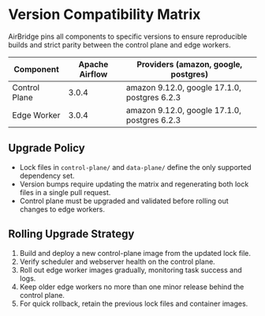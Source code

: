 # Version Compatibility Matrix

AirBridge pins all components to specific versions to ensure reproducible builds and strict parity between the control plane and edge workers.

| Component      | Apache Airflow | Providers (amazon, google, postgres) |
|----------------|----------------|---------------------------------------|
| Control Plane  | 3.0.4          | amazon 9.12.0, google 17.1.0, postgres 6.2.3 |
| Edge Worker    | 3.0.4          | amazon 9.12.0, google 17.1.0, postgres 6.2.3 |

## Upgrade Policy

- Lock files in `control-plane/` and `data-plane/` define the only supported dependency set.
- Version bumps require updating the matrix and regenerating both lock files in a single pull request.
- Control plane must be upgraded and validated before rolling out changes to edge workers.

## Rolling Upgrade Strategy

1. Build and deploy a new control-plane image from the updated lock file.
2. Verify scheduler and webserver health on the control plane.
3. Roll out edge worker images gradually, monitoring task success and logs.
4. Keep older edge workers no more than one minor release behind the control plane.
5. For quick rollback, retain the previous lock files and container images.
